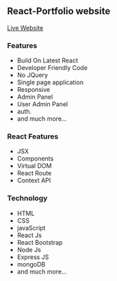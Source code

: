 ## React-Portfolio website

[Live Website]()

### Features
* Build On Latest React
* Developer Friendly Code
* No JQuery
* Single page application
* Responsive
* Admin Panel
* User Admin Panel
* auth.
* and much more...

### React Features
* JSX
* Components
* Virtual DOM
* React Route
* Context API

### Technology
* HTML
* CSS
* javaScript
* React Js
* React Bootstrap
* Node Js
* Express JS
* mongoDB
* and much more...
